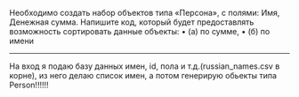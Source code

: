 Необходимо создать набор объектов типа «Персона», с полями: Имя, Денежная сумма.
Напишите код, который будет предоставлять возможность сортировать данные объекты:
• (а) по сумме,
• (б) по имени

----------------------------------------------------------------------------------------------------------------------------------------------------
На вход я подаю базу данных имен, id, пола и т.д.(russian_names.csv в корне), из него делаю список имен, а потом генерирую обьекты типа Person!!!!!!
